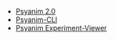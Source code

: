 <!-- _navbar.md -->

* [Psyanim 2.0](https://github.com/thefinnlab/psyanim-2)
* [Psyanim-CLI](https://github.com/thefinnlab/psyanim-cli)
* [Psyanim Experiment-Viewer](https://github.com/thefinnlab/psyanim-experiment-viewer)